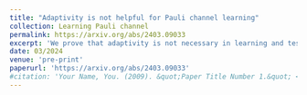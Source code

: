 ```yaml
---
title: "Adaptivity is not helpful for Pauli channel learning"
collection: Learning Pauli channel
permalink: https://arxiv.org/abs/2403.09033
excerpt: 'We prove that adaptivity is not necessary in learning and testing Pauli channel if entanglement resouces are available.'
date: 03/2024
venue: 'pre-print'
paperurl: 'https://arxiv.org/abs/2403.09033'
#citation: 'Your Name, You. (2009). &quot;Paper Title Number 1.&quot; <i>Journal 1</i>. 1(1).'
---
```


